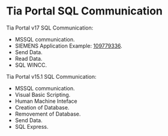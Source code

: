 # Tia Portal SQL Communication

Tia Portal v17 SQL Communication:

- MSSQL communication.
- SIEMENS Application Example: [109779336](https://support.industry.siemens.com/cs/document/109779336/connecting-a-s7-1200-plc-s7-1500-plc-to-a-sql-database-?dti=0&lc=en-MX).
- Send Data.
- Read Data.
- SQL WINCC.

Tia Portal v15.1 SQL Communication:

- MSSQL communication.
- Visual Basic Scripting.
- Human Machine Inteface
- Creation of Database.
- Removement of Database.
- Send Data.
- SQL Express.